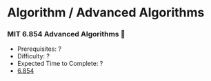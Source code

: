 # Algorithm / Advanced Algorithms

### MIT 6.854 Advanced Algorithms 🎯
- Prerequisites: ?
- Difficulty: ?
- Expected Time to Complete: ?
- [6.854](https://ocw.mit.edu/courses/6-854j-advanced-algorithms-fall-2008/)
